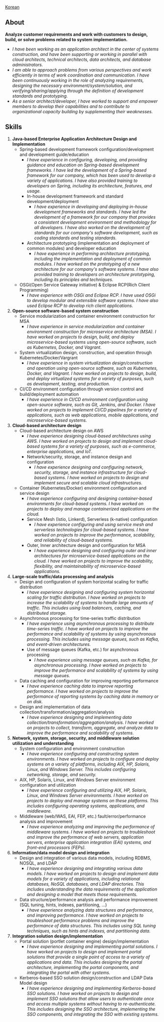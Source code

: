 [Korean](introduction.md)

## About
**Analyze customer requirements and work with customers to design, build, or solve problems related to system implementation.**

- _I have been working as an application architect in the center of systems construction, and have been supporting or working in parallel with cloud architects, technical architects, data architects, and database administrators._
- _I am able to approach problems from various perspectives and work efficiently in terms of work coordination and communication. I have been continuously working in the role of analyzing requirements, designing the necessary environment/system/solution, and verifying/sharing/applying through the definition of development standards and prototyping._
- _As a senior architect/developer, I have worked to support and empower members to develop their capabilities and to contribute to organizational capacity building by supplementing their weaknesses._

## Skills
1. **Java-based Enterprise Application Architecture Design and Implementation**
    - Spring-based development framework configuration/development and development guide/education
        - _I have experience in configuring, developing, and providing guidance and education on Spring-based development frameworks. I have led the development of a Spring-based framework for our company, which has been used to develop a variety of applications. I have also provided training to developers on Spring, including its architecture, features, and usage._
        - In-house development framework and standard development/deployment
            - _I have experience in developing and deploying in-house development frameworks and standards. I have led the development of a framework for our company that provides a consistent development environment and methodology for all developers. I have also worked on the development of standards for our company's software development, such as coding standards and testing standards._
        - Architecture prototyping (implementation and deployment of common modules) and developer education
            - _I have experience in performing architecture prototyping, including the implementation and deployment of common modules. I have worked on the prototyping of a new architecture for our company's software systems. I have also provided training to developers on architecture prototyping, including its principles and techniques._
    - OSGi(Open Service Gateway initiative) & Eclipse RCP(Rich Client Programming)
        - _I have experience with OSGi and Eclipse RCP. I have used OSGi to develop modular and extensible software systems. I have also used Eclipse RCP to develop rich client applications._
2. **Open-source software-based system construction**
    - Service modularization and container environment construction for MSA
        - _I have experience in service modularization and container environment construction for microservice architecture (MSA). I have worked on projects to design, build, and deploy microservice-based systems using open-source software, such as Kubernetes, Docker, and Vagrant._
    - System virtualization design, construction, and operation through Kubernetes/Docker/Vargrant
        - _I have experience in system virtualization design/construction and operation using open-source software, such as Kubernetes, Docker, and Vagrant. I have worked on projects to design, build, and deploy virtualized systems for a variety of purposes, such as development, testing, and production._ 
    - CI/CD environment configuration through version control and build/deployment automation
        - _I have experience in CI/CD environment configuration using open-source software, such as Git, Jenkins, and Docker. I have worked on projects to implement CI/CD pipelines for a variety of applications, such as web applications, mobile applications, and microservice-based systems._ 
3. **Cloud-based architecture design**
    - Cloud-based architecture design on AWS
        - _I have experience designing cloud-based architectures using AWS. I have worked on projects to design and implement cloud-based systems for a variety of purposes, such as e-commerce, enterprise applications, and IoT._ 
        - Network/security, storage, and instance design and configuration
            - _I have experience designing and configuring network, security, storage, and instance infrastructure for cloud-based systems. I have worked on projects to design and implement secure and scalable cloud infrastructures._
    - Container (Kubernetes/Docker) environment configuration and service design
        - _I have experience configuring and designing container-based environments for cloud-based systems. I have worked on projects to deploy and manage containerized applications on the cloud._
        - Service Mesh (Istio, Linkerd), Serverless (k-native) configuration
            - _I have experience configuring and using service mesh and serverless technologies for cloud-based systems. I have worked on projects to improve the performance, scalability, and reliability of cloud-based systems._
        - Outer, Inner architecture design and configuration for MSA
            - _I have experience designing and configuring outer and inner architectures for microservice-based applications on the cloud. I have worked on projects to improve the scalability, flexibility, and maintainability of microservice-based applications._
4. **Large-scale traffic/data processing and analysis**
    - Design and configuration of system horizontal scaling for traffic distribution
        - _I have experience designing and configuring system horizontal scaling for traffic distribution. I have worked on projects to increase the scalability of systems to handle large amounts of traffic. This includes using load balancers, caching, and distributed storage._
    - Asynchronous processing for time-series traffic distribution
        - _I have experience using asynchronous processing to distribute time-series traffic. I have worked on projects to improve the performance and scalability of systems by using asynchronous processing. This includes using message queues, such as Kafka, and event-driven architectures._
        - Use of message queues (Kafka, etc.) for asynchronous processing
            - _I have experience using message queues, such as Kafka, for asynchronous processing. I have worked on projects to improve the performance and scalability of systems by using message queues._
    - Data caching and configuration for improving reporting performance
        - _I have experience caching data to improve reporting performance. I have worked on projects to improve the performance of reporting systems by caching data in memory or on disk._
    - Design and implementation of data collection/transformation/aggregation/analysis
        - _I have experience designing and implementing data collection/transformation/aggregation/analysis. I have worked on projects to collect, transform, aggregate, and analyze data to improve the performance and scalability of systems._
5. **Network, system, storage, security, and middleware solution utilization and understanding**
    - System configuration and environment construction
        - _I have experience configuring and constructing system environments. I have worked on projects to configure and deploy systems on a variety of platforms, including AIX, HP, Solaris, Linux, and Windows Server. This includes configuring networking, storage, and security._
    - AIX, HP, Solaris, Linux, and Windows Server environment configuration and utilization
        - _I have experience configuring and utilizing AIX, HP, Solaris, Linux, and Windows Server environments. I have worked on projects to deploy and manage systems on these platforms. This includes configuring operating systems, applications, and middleware._
    - Middleware (web/WAS, EAI, FEP, etc.) fault/error/performance analysis and improvement
        - _I have experience analyzing and improving the performance of middleware systems. I have worked on projects to troubleshoot and improve the performance of web servers, application servers, enterprise application integration (EAI) systems, and front-end processors (FEPs)._
6. **Information/data model design and integration**
    - Design and integration of various data models, including RDBMS, NOSQL, and LDAP
        - _I have experience designing and integrating various data models. I have worked on projects to design and implement data models for a variety of applications, including relational databases, NoSQL databases, and LDAP directories. This includes understanding the data requirements of the application and designing a model that meets those requirements._
    - Data structure/performance analysis and performance improvement (SQL tuning, hints, indexes, partitioning, ...)
        - _I have experience analyzing data structures and performance, and improving performance. I have worked on projects to troubleshoot performance problems and improve the performance of data structures. This includes using SQL tuning techniques, such as hints and indexes, and partitioning data._
7. **Integration solution design/implementation**
    - Portal solution (portlet container engine) design/implementation
        - _I have experience designing and implementing portal solutions. I have worked on projects to design and implement portal solutions that provide a single point of access to a variety of applications and data. This includes designing the portal architecture, implementing the portal components, and integrating the portal with other systems._
    - Kerberos-based SSO solution design/construction and LDAP Data Model design
        - _I have experience designing and implementing Kerberos-based SSO solutions. I have worked on projects to design and implement SSO solutions that allow users to authenticate once and access multiple systems without having to re-authenticate. This includes designing the SSO architecture, implementing the SSO components, and integrating the SSO with existing systems._



